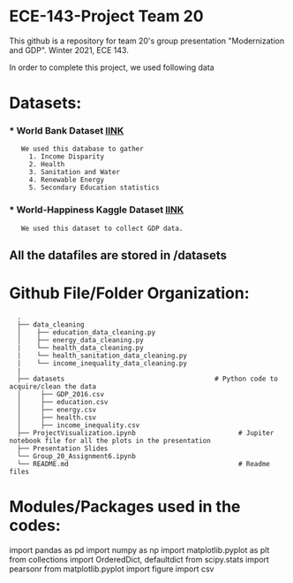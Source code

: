 # ECE-143-Project Team 20
This github is a repository for team 20's group presentation "Modernization and GDP". Winter 2021, ECE 143. 

In order to complete this project, we used following data
# Datasets: 

### * World Bank Dataset [lINK](https://data.worldbank.org/)
       We used this database to gather 
         1. Income Disparity
         2. Health
         3. Sanitation and Water
         4. Renewable Energy
         5. Secondary Education statistics

### * World-Happiness Kaggle Dataset [lINK](https://www.kaggle.com/unsdsn/world-happiness)
       We used this dataset to collect GDP data. 


## All the datafiles are stored in /datasets

# Github File/Folder Organization:
      .
      ├── data_cleaning                                            
      │    ├── education_data_cleaning.py                                  
      │    ├── energy_data_cleaning.py                               
      |    └── health_data_cleaning.py      
      |    └── health_sanitation_data_cleaning.py   
      |    └── income_inequality_data_cleaning.py   
      |
      ├── datasets                                      # Python code to acquire/clean the data 
      │     ├── GDP_2016.csv
      │     ├── education.csv
      │     ├── energy.csv
      │     ├── health.csv
      │     ├── income_inequality.csv
      ├── ProjectVisualization.ipynb                          # Jupiter notebook file for all the plots in the presentation
      ├── Presentation Slides       
      └── Group_20_Assignment6.ipynb
      └── README.md                                           # Readme files

#### 
# Modules/Packages used in the codes:
import pandas as pd
import numpy as np
import matplotlib.pyplot as plt
from collections import OrderedDict, defaultdict
from scipy.stats import pearsonr
from matplotlib.pyplot import figure
import csv
      

